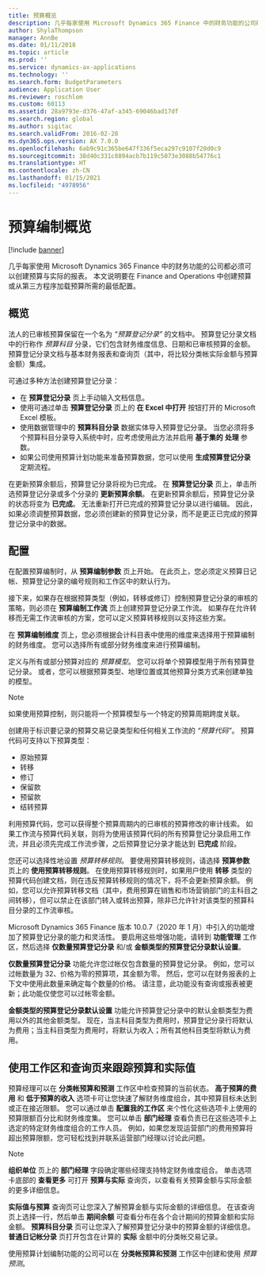 ```yaml
---
title: 预算概览
description: 几乎每家使用 Microsoft Dynamics 365 Finance 中的财务功能的公司都必须可以创建预算与实际的报表。 本文说明要在 Finance and Operations 中创建预算或从第三方程序加载预算所需的最低配置。
author: ShylaThompson
manager: AnnBe
ms.date: 01/11/2018
ms.topic: article
ms.prod: ''
ms.service: dynamics-ax-applications
ms.technology: ''
ms.search.form: BudgetParameters
audience: Application User
ms.reviewer: roschlom
ms.custom: 60113
ms.assetid: 28a9793e-d376-47af-a345-69046bad17df
ms.search.region: global
ms.author: sigitac
ms.search.validFrom: 2016-02-28
ms.dyn365.ops.version: AX 7.0.0
ms.openlocfilehash: 6ab9c91c365be647f336f5eca297c9107f20d0c9
ms.sourcegitcommit: 38d40c331c8894acb7b119c5073e3088b54776c1
ms.translationtype: HT
ms.contentlocale: zh-CN
ms.lasthandoff: 01/15/2021
ms.locfileid: "4978956"
---
```

# <a name="budgeting-overview"></a>预算编制概览

[!include [banner](../includes/banner.md)]

几乎每家使用 Microsoft Dynamics 365 Finance 中的财务功能的公司都必须可以创建预算与实际的报表。 本文说明要在 Finance and Operations 中创建预算或从第三方程序加载预算所需的最低配置。

<a name="overview"></a>概览
--------

法人的已审核预算保留在一个名为 *“预算登记分录”* 的文档中。 预算登记分录文档中的行称作 *预算科目* 分录，它们包含财务维度信息、日期和已审核预算的金额。 预算登记分录文档与基本财务报表和查询页（其中，将比较分类帐实际金额与预算金额）集成。 

可通过多种方法创建预算登记分录：

-   在 **预算登记分录** 页上手动输入文档信息。
-   使用可通过单击 **预算登记分录** 页上的 **在 Excel 中打开** 按钮打开的 Microsoft Excel 模板。
-   使用数据管理中的 **预算科目分录** 数据实体导入预算登记分录。 当您必须将多个预算科目分录导入系统中时，应考虑使用此方法并启用 **基于集的** **处理** 参数。
-   如果公司使用预算计划功能来准备预算数据，您可以使用 **生成预算登记分录** 定期流程。

在更新预算余额后，预算登记分录将视为已完成。 在 **预算登记分录** 页上，单击所选预算登记分录或多个分录的 **更新预算余额**。 在更新预算余额后，预算登记分录的状态将变为 **已完成**。 无法重新打开已完成的预算登记分录以进行编辑。 因此，如果必须调整预算数据，您必须创建新的预算登记分录，而不是更正已完成的预算登记分录中的数据。

## <a name="configuration"></a>配置
在配置预算编制时，从 **预算编制参数** 页上开始。 在此页上，您必须定义预算日记帐、预算登记分录的编号规则和工作区中的默认行为。

接下来，如果存在根据预算类型（例如，转移或修订）控制预算登记分录的审核的策略，则必须在 **预算编制工作流** 页上创建预算登记分录工作流。 如果存在允许转移而无需工作流审核的方案，您可以定义预算转移规则以支持这些方案。 

在 **预算编制维度** 页上，您必须根据会计科目表中使用的维度来选择用于预算编制的财务维度。 您可以选择所有或部分财务维度来进行预算编制。

定义与所有或部分预算对应的 *预算模型*。 您可以将单个预算模型用于所有预算登记分录。 或者，您可以根据预算类型、地理位置或其他预算分类方式来创建单独的模型。 

> [!NOTE] 
> 如果使用预算控制，则只能将一个预算模型与一个特定的预算周期跨度关联。 

创建用于标识要记录的预算交易记录类型和任何相关工作流的 *“预算代码”*。 预算代码可支持以下预算类型：

-   原始预算
-   转移
-   修订
-   保留款
-   预留款
-   结转预算

利用预算代码，您可以获得整个预算周期内的已审核的预算修改的审计线索。 如果工作流与预算代码关联，则将为使用该预算代码的所有预算登记分录启用工作流，并且必须先完成工作流步骤，之后预算登记分录才能达到 **已完成** 阶段。  

您还可以选择性地设置 *预算转移规则*。 要使用预算转移规则，请选择 **预算参数** 页上的 **使用预算转移规则**。 在使用预算转移规则时，如果用户使用 **转移** 类型的预算代码创建文档，则在违反预算转移规则的情况下，将不会更新预算余额。 例如，您可以允许预算转移文档（其中，费用预算在销售和市场营销部门的主科目之间转移），但可以禁止在该部门转入或转出预算，除非已允许针对该类型的预算科目分录的工作流审核。

Microsoft Dynamics 365 Finance 版本 10.0.7（2020 年 1 月）中引入的功能增加了预算登记分录的能力和灵活性。 要启用这些增强功能，请转到 **功能管理** 工作区，然后选择 **仅数量预算登记分录** 和/或 **金额类型的预算登记分录默认设置**。

**仅数量预算登记分录** 功能允许您过帐仅包含数量的预算登记分录。 例如，您可以过帐数量为 32、价格为零的预算项，其金额为零。 然后，您可以在财务报表的上下文中使用此数量来确定每个数量的价格。 请注意，此功能没有查询或报表被更新；此功能仅使您可以过帐零金额。

**金额类型的预算登记分录默认设置** 功能允许预算登记分录中的默认金额类型为费用以外的其他金额类型。 现在，当主科目类型为费用时，预算登记分录行将默认为费用；当主科目类型为费用时，将默认为收入；所有其他科目类型将默认为费用。

## <a name="using-workspaces-and-inquiry-pages-to-track-budget-vs-actuals"></a>使用工作区和查询页来跟踪预算和实际值
预算经理可以在 **分类帐预算和预测** 工作区中检查预算的当前状态。 **高于预算的费用** 和 **低于预算的收入** 选项卡可让您快速了解财务维度组合，其中预算目标未达到或正在接近限额。 您可以通过单击 **配置我的工作区** 来个性化这些选项卡上使用的预算限额百分比和财务维度集。 您可以单击 **部门经理** 查看负责已在这些选项卡上选定的特定财务维度组合的工作人员。 例如，如果您发现运营部门的费用预算将超出预算限额，您可轻松找到并联系运营部门经理以讨论此问题。 

> [!NOTE] 
> **组织单位** 页上的 **部门经理** 字段确定哪些经理支持特定财务维度组合。 单击选项卡底部的 **查看更多** 可打开 **预算与实际** 查询页，以查看有关预算金额与实际金额的更多详细信息。 

**实际值与预算** 查询页可让您深入了解预算金额与实际金额的详细信息。 在该查询页上选择一行，然后单击 **期间余额** 可查看分布在各个会计期间的预算金额和实际金额。 **预算科目分录** 页可让您深入了解预算登记分录中的预算金额的详细信息。 **普通日记帐分录** 页打开包含在计算的 **实际** 金额中的分类帐交易记录。 

使用预算计划编制功能的公司可以在 **分类帐预算和预测** 工作区中创建和使用 *预算预测*。



